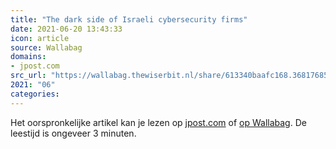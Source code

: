 ```yaml
---
title: "The dark side of Israeli cybersecurity firms"
date: 2021-06-20 13:43:33
icon: article
source: Wallabag
domains:
- jpost.com
src_url: "https://wallabag.thewiserbit.nl/share/613340baafc168.36817685"
2021: "06"
categories:
---
```

Het oorspronkelijke artikel kan je lezen op [jpost.com](https://www.jpost.com/jpost-tech/the-dark-side-of-israeli-cybersecurity-firms-637933) of [op Wallabag](https://wallabag.thewiserbit.nl/share/613340baafc168.36817685). De leestijd is ongeveer 3 minuten.